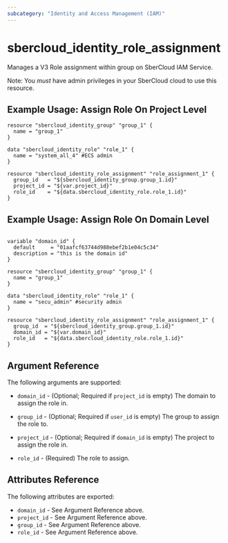 ```yaml
---
subcategory: "Identity and Access Management (IAM)"
---
```


# sbercloud\_identity\_role\_assignment

Manages a V3 Role assignment within group on SberCloud IAM Service.

Note: You _must_ have admin privileges in your SberCloud cloud to use
this resource. 

## Example Usage: Assign Role On Project Level

```hcl
resource "sbercloud_identity_group" "group_1" {
  name = "group_1"
}

data "sbercloud_identity_role" "role_1" {
  name = "system_all_4" #ECS admin
}

resource "sbercloud_identity_role_assignment" "role_assignment_1" {
  group_id   = "${sbercloud_identity_group.group_1.id}"
  project_id = "${var.project_id}"
  role_id    = "${data.sbercloud_identity_role.role_1.id}"
}
```

## Example Usage: Assign Role On Domain Level

```hcl

variable "domain_id" {
  default     = "01aafcf63744d988ebef2b1e04c5c34"
  description = "this is the domain id"
}

resource "sbercloud_identity_group" "group_1" {
  name = "group_1"
}

data "sbercloud_identity_role" "role_1" {
  name = "secu_admin" #security admin
}

resource "sbercloud_identity_role_assignment" "role_assignment_1" {
  group_id  = "${sbercloud_identity_group.group_1.id}"
  domain_id = "${var.domain_id}"
  role_id   = "${data.sbercloud_identity_role.role_1.id}"
}

```

## Argument Reference

The following arguments are supported:

* `domain_id` - (Optional; Required if `project_id` is empty) The domain to assign the role in.

* `group_id` - (Optional; Required if `user_id` is empty) The group to assign the role to.

* `project_id` - (Optional; Required if `domain_id` is empty) The project to assign the role in.

* `role_id` - (Required) The role to assign.

## Attributes Reference

The following attributes are exported:

* `domain_id` - See Argument Reference above.
* `project_id` - See Argument Reference above.
* `group_id` - See Argument Reference above.
* `role_id` - See Argument Reference above.
